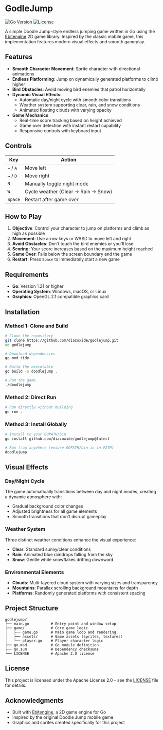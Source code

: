 # GodleJump

[![Go Version](https://img.shields.io/badge/Go-1.21%2B-blue.svg)](https://golang.org/doc/devel/release.html)
[![License](https://img.shields.io/badge/License-Apache%202.0-blue.svg)](https://opensource.org/licenses/Apache-2.0)

A simple Doodle Jump-style endless jumping game written in Go using the [Ebitengine](https://ebitengine.org/) 2D game library. Inspired by the classic mobile game, this implementation features modern visual effects and smooth gameplay.

## Features

- **Smooth Character Movement**: Sprite character with directional animations
- **Endless Platforming**: Jump on dynamically generated platforms to climb higher
- **Bird Obstacles**: Avoid moving bird enemies that patrol horizontally
- **Dynamic Visual Effects**: 
  - Automatic day/night cycle with smooth color transitions
  - Weather system supporting clear, rain, and snow conditions
  - Animated floating clouds with varying opacity
- **Game Mechanics**: 
  - Real-time score tracking based on height achieved
  - Game over detection with instant restart capability
  - Responsive controls with keyboard input

## Controls

| Key | Action |
|-----|---------|
| `←` / `A` | Move left |
| `→` / `D` | Move right |
| `N` | Manually toggle night mode |
| `W` | Cycle weather (Clear → Rain → Snow) |
| `Space` | Restart after game over |

## How to Play

1. **Objective**: Control your character to jump on platforms and climb as high as possible
2. **Movement**: Use arrow keys or WASD to move left and right
3. **Avoid Obstacles**: Don't touch the bird enemies or you'll lose
4. **Scoring**: Your score increases based on the maximum height reached
5. **Game Over**: Falls below the screen boundary end the game
6. **Restart**: Press `Space` to immediately start a new game

## Requirements

- **Go**: Version 1.21 or higher
- **Operating System**: Windows, macOS, or Linux
- **Graphics**: OpenGL 2.1 compatible graphics card

## Installation

### Method 1: Clone and Build

```bash
# Clone the repository
git clone https://github.com/diazoxide/godlejump.git
cd godlejump

# Download dependencies
go mod tidy

# Build the executable
go build -o doodlejump .

# Run the game
./doodlejump
```

### Method 2: Direct Run

```bash
# Run directly without building
go run .
```

### Method 3: Install Globally

```bash
# Install to your GOPATH/bin
go install github.com/diazoxide/godlejump@latest

# Run from anywhere (ensure GOPATH/bin is in PATH)
doodlejump
```

## Visual Effects

### Day/Night Cycle
The game automatically transitions between day and night modes, creating a dynamic atmosphere with:
- Gradual background color changes
- Adjusted brightness for all game elements
- Smooth transitions that don't disrupt gameplay

### Weather System
Three distinct weather conditions enhance the visual experience:
- **Clear**: Standard sunny/clear conditions
- **Rain**: Animated blue raindrops falling from the sky
- **Snow**: Gentle white snowflakes drifting downward

### Environmental Elements
- **Clouds**: Multi-layered cloud system with varying sizes and transparency
- **Mountains**: Parallax scrolling background mountains for depth
- **Platforms**: Randomly generated platforms with consistent spacing

## Project Structure

```
godlejump/
├── main.go          # Entry point and window setup
├── game/            # Core game logic
│   ├── game.go      # Main game loop and rendering
│   ├── assets/      # Game assets (sprites, textures)
│   └── player.go    # Player character logic
├── go.mod           # Go module definition
├── go.sum           # Dependency checksums
└── LICENSE          # Apache 2.0 license
```

## License

This project is licensed under the Apache License 2.0 - see the [LICENSE](LICENSE) file for details.

## Acknowledgments

- Built with [Ebitengine](https://ebitengine.org/), a 2D game engine for Go
- Inspired by the original Doodle Jump mobile game
- Graphics and sprites created specifically for this project
